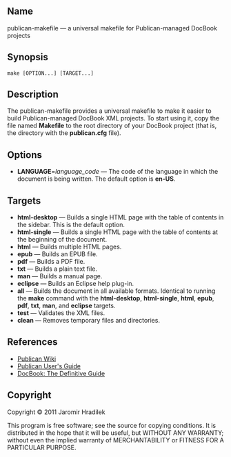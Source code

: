 Name
----

publican-makefile — a universal makefile for Publican-managed DocBook projects


Synopsis
--------

    make [OPTION...] [TARGET...]


Description
-----------

The publican-makefile provides a universal makefile to make it easier to build Publican-managed DocBook XML projects. To start using it, copy the file named **Makefile** to the root directory of your DocBook project (that is, the directory with the **publican.cfg** file).


Options
-------

* **LANGUAGE**=*language_code* — The code of the language in which the document is being written. The default option is **en-US**.


Targets
-------

* **html-desktop** — Builds a single HTML page with the table of contents in the sidebar. This is the default option.
* **html-single** — Builds a single HTML page with the table of contents at the beginning of the document.
* **html** — Builds multiple HTML pages.
* **epub** — Builds an EPUB file.
* **pdf** — Builds a PDF file.
* **txt** — Builds a plain text file.
* **man** — Builds a manual page.
* **eclipse** — Builds an Eclipse help plug-in.
* **all** — Builds the document in all available formats. Identical to running the **make** command with the **html-desktop**, **html-single**, **html**, **epub**, **pdf**, **txt**, **man**, and **eclipse** targets.
* **test** — Validates the XML files.
* **clean** — Removes temporary files and directories.


References
----------

* [Publican Wiki](https://fedorahosted.org/publican/)
* [Publican User's Guide](http://jfearn.fedorapeople.org/en-US/Publican/2.7/html/Users_Guide/index.html)
* [DocBook: The Definitive Guide](http://www.docbook.org/tdg/)


Copyright
---------

Copyright © 2011 Jaromir Hradilek

This program is free software; see the source for copying conditions. It is distributed in the hope that it will be useful, but WITHOUT ANY WARRANTY; without even the implied warranty of MERCHANTABILITY or FITNESS FOR A PARTICULAR PURPOSE.
